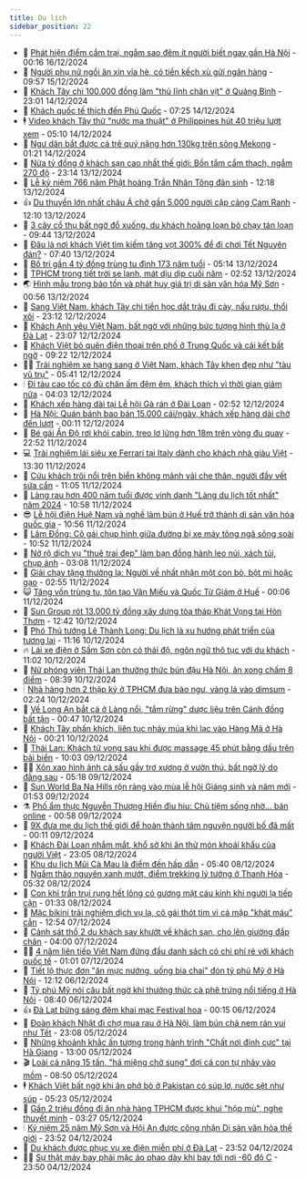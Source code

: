 ```yaml
---
title: Du lịch
sidebar_position: 22
---
```


<!-- dantri-du-lich:START -->
- 🥰 [Phát hiện điểm cắm trại, ngắm sao đêm ít người biết ngay gần Hà Nội](https://dantri.com.vn/du-lich/phat-hien-diem-cam-trai-ngam-sao-dem-it-nguoi-biet-ngay-gan-ha-noi-20241211112912261.htm) - 00:16 16/12/2024
- 🥰 [Người phụ nữ ngồi ăn xin vỉa hè, có tiền kếch xù gửi ngân hàng](https://dantri.com.vn/du-lich/nguoi-phu-nu-ngoi-an-xin-via-he-co-tien-kech-xu-gui-ngan-hang-20241215164241475.htm) - 09:57 15/12/2024
- 🐻 [Khách Tây chi 100.000 đồng làm &quot;thủ lĩnh chăn vịt&quot; ở Quảng Bình](https://dantri.com.vn/du-lich/khach-tay-chi-100000-dong-lam-thu-linh-chan-vit-o-quang-binh-20241214130202534.htm) - 23:01 14/12/2024
- 🤩 [Khách quốc tế thích đến Phú Quốc](https://dantri.com.vn/du-lich/khach-quoc-te-thich-den-phu-quoc-20241214142518043.htm) - 07:25 14/12/2024
- 🕴 [Video khách Tây thử &quot;nước ma thuật&quot; ở Philippines hút 40 triệu lượt xem](https://dantri.com.vn/du-lich/video-khach-tay-thu-nuoc-ma-thuat-o-philippines-hut-40-trieu-luot-xem-20241213153425933.htm) - 05:10 14/12/2024
- 🤩 [Ngư dân bắt được cá trê quý nặng hơn 130kg trên sông Mekong](https://dantri.com.vn/du-lich/ngu-dan-bat-duoc-ca-tre-quy-nang-hon-130kg-tren-song-mekong-20241213230211590.htm) - 01:21 14/12/2024
- 🤠 [Nửa tỷ đồng ở khách sạn cao nhất thế giới: Bồn tắm cẩm thạch, ngắm 270 độ](https://dantri.com.vn/du-lich/nua-ty-dong-o-khach-san-cao-nhat-the-gioi-bon-tam-cam-thach-ngam-270-do-20241212194540195.htm) - 23:14 13/12/2024
- 💪 [Lễ kỷ niệm 766 năm Phật hoàng Trần Nhân Tông đản sinh](https://dantri.com.vn/du-lich/le-ky-niem-766-nam-phat-hoang-tran-nhan-tong-dan-sinh-20241213180355460.htm) - 12:18 13/12/2024
- 👍 [Du thuyền lớn nhất châu Á chở gần 5.000 người cập cảng Cam Ranh](https://dantri.com.vn/du-lich/du-thuyen-lon-nhat-chau-a-cho-gan-5000-nguoi-cap-cang-cam-ranh-20241213174845832.htm) - 12:10 13/12/2024
- 🚦 [3 cây cổ thụ bất ngờ đổ xuống, du khách hoảng loạn bỏ chạy tán loạn](https://dantri.com.vn/du-lich/3-cay-co-thu-bat-ngo-do-xuong-du-khach-hoang-loan-bo-chay-tan-loan-20241213152438832.htm) - 09:44 13/12/2024
- 💪 [Đâu là nơi khách Việt tìm kiếm tăng vọt 300% để đi chơi Tết Nguyên đán?](https://dantri.com.vn/du-lich/dau-la-noi-khach-viet-tim-kiem-tang-vot-300-de-di-choi-tet-nguyen-dan-20241213095700660.htm) - 07:40 13/12/2024
- 💃 [Bố trí gần 4 tỷ đồng trùng tu đình 173 năm tuổi](https://dantri.com.vn/du-lich/bo-tri-gan-4-ty-dong-trung-tu-dinh-173-nam-tuoi-20241212214104942.htm) - 05:14 13/12/2024
- 👺 [TPHCM trong tiết trời se lạnh, mát dịu dịp cuối năm](https://dantri.com.vn/du-lich/tphcm-trong-tiet-troi-se-lanh-mat-diu-dip-cuoi-nam-20241212025504953.htm) - 02:52 13/12/2024
- 🌏 [Hình mẫu trong bảo tồn và phát huy giá trị di sản văn hóa Mỹ Sơn](https://dantri.com.vn/du-lich/hinh-mau-trong-bao-ton-va-phat-huy-gia-tri-di-san-van-hoa-my-son-20241212171414900.htm) - 00:56 13/12/2024
- 🎡 [Sang Việt Nam, khách Tây chi tiền học dắt trâu đi cày, nấu rượu, thổi xôi](https://dantri.com.vn/du-lich/sang-viet-nam-khach-tay-chi-tien-hoc-dat-trau-di-cay-nau-ruou-thoi-xoi-20241212123235389.htm) - 23:12 12/12/2024
- 🧰 [Khách Anh yêu Việt Nam, bất ngờ với những bức tượng hình thù lạ ở Đà Lạt](https://dantri.com.vn/du-lich/khach-anh-yeu-viet-nam-bat-ngo-voi-nhung-buc-tuong-hinh-thu-la-o-da-lat-20241212171745737.htm) - 23:07 12/12/2024
- 💂 [Khách Việt bỏ quên điện thoại trên phố ở Trung Quốc và cái kết bất ngờ](https://dantri.com.vn/du-lich/khach-viet-bo-quen-dien-thoai-tren-pho-o-trung-quoc-va-cai-ket-bat-ngo-20241212124029231.htm) - 09:22 12/12/2024
- 🧑‍🏫 [Trải nghiệm xe hạng sang ở Việt Nam, khách Tây khen đẹp như &quot;tàu vũ trụ&quot;](https://dantri.com.vn/du-lich/trai-nghiem-xe-hang-sang-o-viet-nam-khach-tay-khen-dep-nhu-tau-vu-tru-20241212121351902.htm) - 05:41 12/12/2024
- 🕯 [Đi tàu cao tốc có đủ chăn ấm đệm êm, khách thích vì thời gian giảm nửa](https://dantri.com.vn/du-lich/di-tau-cao-toc-co-du-chan-am-dem-em-khach-thich-vi-thoi-gian-giam-nua-20241212095010786.htm) - 04:03 12/12/2024
- 👀 [Khách xếp hàng dài tại Lễ hội Gà rán ở Đài Loan](https://dantri.com.vn/du-lich/khach-xep-hang-dai-tai-le-hoi-ga-ran-o-dai-loan-20241211135343622.htm) - 02:52 12/12/2024
- 🎉 [Hà Nội: Quán bánh bao bán 15.000 cái/ngày, khách xếp hàng dài chờ đến lượt](https://dantri.com.vn/du-lich/ha-noi-quan-banh-bao-ban-15000-caingay-khach-xep-hang-dai-cho-den-luot-20241203143330476.htm) - 00:11 12/12/2024
- 🌊 [Bé gái Ấn Độ rơi khỏi cabin, treo lơ lửng hơn 18m trên vòng đu quay](https://dantri.com.vn/du-lich/be-gai-an-do-roi-khoi-cabin-treo-lo-lung-hon-18m-tren-vong-du-quay-20241211102339340.htm) - 22:52 11/12/2024
- 💻 [Trải nghiệm lái siêu xe Ferrari tại Italy dành cho khách nhà giàu Việt](https://dantri.com.vn/du-lich/trai-nghiem-lai-sieu-xe-ferrari-tai-italy-danh-cho-khach-nha-giau-viet-20241210191622787.htm) - 13:30 11/12/2024
- 💪 [Cứu khách trôi nổi trên biển không mảnh vải che thân, người đầy vết sứa cắn](https://dantri.com.vn/du-lich/cuu-khach-troi-noi-tren-bien-khong-manh-vai-che-than-nguoi-day-vet-sua-can-20241211122927228.htm) - 11:05 11/12/2024
- 👺 [Làng rau hơn 400 năm tuổi được vinh danh &quot;Làng du lịch tốt nhất&quot; năm 2024](https://dantri.com.vn/du-lich/lang-rau-hon-400-nam-tuoi-duoc-vinh-danh-lang-du-lich-tot-nhat-nam-2024-20241209161648117.htm) - 10:58 11/12/2024
- 😎 [Lễ hội điện Huệ Nam và nghề làm bún ở Huế trở thành di sản văn hóa quốc gia](https://dantri.com.vn/du-lich/le-hoi-dien-hue-nam-va-nghe-lam-bun-o-hue-tro-thanh-di-san-van-hoa-quoc-gia-20241211161239695.htm) - 10:56 11/12/2024
- 🌋 [Lâm Đồng: Cô gái chụp hình giữa đường bị xe máy tông ngã sõng soài](https://dantri.com.vn/du-lich/lam-dong-co-gai-chup-hinh-giua-duong-bi-xe-may-tong-nga-song-soai-20241211133525180.htm) - 10:52 11/12/2024
- 🌝 [Nở rộ dịch vụ &quot;thuê trai đẹp&quot; làm bạn đồng hành leo núi, xách túi, chụp ảnh](https://dantri.com.vn/du-lich/no-ro-dich-vu-thue-trai-dep-lam-ban-dong-hanh-leo-nui-xach-tui-chup-anh-20241211082234872.htm) - 03:08 11/12/2024
- 🧠 [Giải chạy tặng thưởng lạ: Người về nhất nhận một con bò, bột mì hoặc gạo](https://dantri.com.vn/du-lich/giai-chay-tang-thuong-la-nguoi-ve-nhat-nhan-mot-con-bo-bot-mi-hoac-gao-20241210151236344.htm) - 02:55 11/12/2024
- 😺 [Tăng vốn trùng tu, tôn tạo Văn Miếu và Quốc Tử Giám ở Huế](https://dantri.com.vn/du-lich/tang-von-trung-tu-ton-tao-van-mieu-va-quoc-tu-giam-o-hue-20241210211341116.htm) - 00:06 11/12/2024
- 💂 [Sun Group rót 13.000 tỷ đồng xây dựng tòa tháp Khát Vọng tại Hòn Thơm](https://dantri.com.vn/du-lich/sun-group-rot-13000-ty-dong-xay-dung-toa-thap-khat-vong-tai-hon-thom-20241210192403493.htm) - 12:42 10/12/2024
- 🌮 [Phó Thủ tướng Lê Thành Long: Du lịch là xu hướng phát triển của tương lai](https://dantri.com.vn/du-lich/pho-thu-tuong-le-thanh-long-du-lich-la-xu-huong-phat-trien-cua-tuong-lai-20241210161633973.htm) - 11:16 10/12/2024
- 🔥 [Lái xe điện ở Sầm Sơn còn có thái độ, ngôn ngữ thô tục với du khách](https://dantri.com.vn/du-lich/lai-xe-dien-o-sam-son-con-co-thai-do-ngon-ngu-tho-tuc-voi-du-khach-20241210111844373.htm) - 11:02 10/12/2024
- 🦏 [Nữ phóng viên Thái Lan thưởng thức bún đậu Hà Nội, ăn xong chấm 8 điểm](https://dantri.com.vn/du-lich/nu-phong-vien-thai-lan-thuong-thuc-bun-dau-ha-noi-an-xong-cham-8-diem-20241210122357026.htm) - 08:39 10/12/2024
- 🕯 [Nhà hàng hơn 2 thập kỷ ở TPHCM đưa bào ngư, vàng lá vào dimsum](https://dantri.com.vn/du-lich/nha-hang-hon-2-thap-ky-o-tphcm-dua-bao-ngu-vang-la-vao-dimsum-20241209223752767.htm) - 02:24 10/12/2024
- 🐻 [Về Long An bắt cá ở Làng nổi, &quot;tắm rừng&quot; dược liệu trên Cánh đồng bất tận](https://dantri.com.vn/du-lich/ve-long-an-bat-ca-o-lang-noi-tam-rung-duoc-lieu-tren-canh-dong-bat-tan-20241209190146401.htm) - 00:47 10/12/2024
- 🥸 [Khách Tây phấn khích, liên tục nhảy múa khi lạc vào Hàng Mã ở Hà Nội](https://dantri.com.vn/du-lich/khach-tay-phan-khich-lien-tuc-nhay-mua-khi-lac-vao-hang-ma-o-ha-noi-20241209002402237.htm) - 00:21 10/12/2024
- 💂 [Thái Lan: Khách tử vong sau khi được massage 45 phút bằng dầu trên bãi biển](https://dantri.com.vn/du-lich/thai-lan-khach-tu-vong-sau-khi-duoc-massage-45-phut-bang-dau-tren-bai-bien-20241209163720220.htm) - 10:03 09/12/2024
- 🧑‍💻 [Xôn xao hình ảnh cá sấu gầy trơ xương ở vườn thú, bất ngờ lý do đằng sau](https://dantri.com.vn/du-lich/xon-xao-hinh-anh-ca-sau-gay-tro-xuong-o-vuon-thu-bat-ngo-ly-do-dang-sau-20241209094318253.htm) - 05:18 09/12/2024
- 💪 [Sun World Ba Na Hills rộn ràng vào mùa lễ hội Giáng sinh và năm mới](https://dantri.com.vn/du-lich/sun-world-ba-na-hills-ron-rang-vao-mua-le-hoi-giang-sinh-va-nam-moi-20241209083654821.htm) - 01:53 09/12/2024
- ⚗️ [Phố ẩm thực Nguyễn Thượng Hiền đìu hiu: Chủ tiệm sống nhờ... bán online](https://dantri.com.vn/du-lich/pho-am-thuc-nguyen-thuong-hien-diu-hiu-chu-tiem-song-nho-ban-online-20241207174655553.htm) - 00:58 09/12/2024
- 🌁 [9X đưa mẹ du lịch thế giới để hoàn thành tâm nguyện người bố đã mất](https://dantri.com.vn/du-lich/9x-dua-me-du-lich-the-gioi-de-hoan-thanh-tam-nguyen-nguoi-bo-da-mat-20241205153706490.htm) - 00:11 09/12/2024
- 🧰 [Khách Đài Loan nhắm mắt, khổ sở khi ăn thử món khoái khẩu của người Việt](https://dantri.com.vn/du-lich/khach-dai-loan-nham-mat-kho-so-khi-an-thu-mon-khoai-khau-cua-nguoi-viet-20241208124751438.htm) - 23:05 08/12/2024
- 🧰 [Khu du lịch Mũi Cà Mau là điểm đến hấp dẫn](https://dantri.com.vn/du-lich/khu-du-lich-mui-ca-mau-la-diem-den-hap-dan-20241207201239487.htm) - 05:40 08/12/2024
- 🎉 [Ngắm thảo nguyên xanh mướt, điểm trekking lý tưởng ở Thanh Hóa](https://dantri.com.vn/du-lich/ngam-thao-nguyen-xanh-muot-diem-trekking-ly-tuong-o-thanh-hoa-20241208110140516.htm) - 05:32 08/12/2024
- 🤩 [Con khỉ trần trụi rụng hết lông có gương mặt cáu kỉnh khi người lạ tiếp cận](https://dantri.com.vn/du-lich/con-khi-tran-trui-rung-het-long-co-guong-mat-cau-kinh-khi-nguoi-la-tiep-can-20241207234011965.htm) - 01:33 08/12/2024
- 👺 [Mặc bikini trải nghiệm dịch vụ lạ, cô gái thót tim vì cá mập &quot;khát máu&quot; cắn](https://dantri.com.vn/du-lich/mac-bikini-trai-nghiem-dich-vu-la-co-gai-thot-tim-vi-ca-map-khat-mau-can-20241207172427969.htm) - 12:54 07/12/2024
- 🧠 [Cảnh sát thồ 2 du khách say khướt về khách sạn, cho lên giường đắp chăn](https://dantri.com.vn/du-lich/canh-sat-tho-2-du-khach-say-khuot-ve-khach-san-cho-len-giuong-dap-chan-20241207103252060.htm) - 04:00 07/12/2024
- 👨‍🏫 [4 năm liên tiếp Việt Nam đứng đầu danh sách có chi phí rẻ với khách quốc tế](https://dantri.com.vn/du-lich/4-nam-lien-tiep-viet-nam-dung-dau-danh-sach-co-chi-phi-re-voi-khach-quoc-te-20241206173559572.htm) - 01:01 07/12/2024
- 🦅 [Tiết lộ thực đơn &quot;ăn mực nướng, uống bia chai&quot; đón tỷ phú Mỹ ở Hà Nội](https://dantri.com.vn/du-lich/tiet-lo-thuc-don-an-muc-nuong-uong-bia-chai-don-ty-phu-my-o-ha-noi-20241206163207913.htm) - 12:12 06/12/2024
- 🌊 [Tỷ phú Mỹ nói câu bất ngờ khi thưởng thức cà phê trứng nổi tiếng ở Hà Nội](https://dantri.com.vn/du-lich/ty-phu-my-noi-cau-bat-ngo-khi-thuong-thuc-ca-phe-trung-noi-tieng-o-ha-noi-20241206152917846.htm) - 08:40 06/12/2024
- 👍 [Đà Lạt bừng sáng đêm khai mạc Festival hoa](https://dantri.com.vn/du-lich/da-lat-bung-sang-dem-khai-mac-festival-hoa-20241205211720382.htm) - 00:15 06/12/2024
- 🫶 [Đoàn khách Nhật đi chợ mua rau ở Hà Nội, làm bún chả nem rán vui như Tết](https://dantri.com.vn/du-lich/doan-khach-nhat-di-cho-mua-rau-o-ha-noi-lam-bun-cha-nem-ran-vui-nhu-tet-20241205172606218.htm) - 23:08 05/12/2024
- 💯 [Những khoảnh khắc ấn tượng trong hành trình &quot;Chất nơi đỉnh cực&quot; tại Hà Giang](https://dantri.com.vn/du-lich/nhung-khoanh-khac-an-tuong-trong-hanh-trinh-chat-noi-dinh-cuc-tai-ha-giang-20241205194341417.htm) - 13:00 05/12/2024
- 🎬 [Loài cá nặng 15 tấn, &quot;há miệng chờ sung&quot; đợi cá con tự nhảy vào mồm](https://dantri.com.vn/du-lich/loai-ca-nang-15-tan-ha-mieng-cho-sung-doi-ca-con-tu-nhay-vao-mom-20241205131305402.htm) - 08:50 05/12/2024
- 🕴 [Khách Việt bất ngờ khi ăn phở bò ở Pakistan có súp lơ, nước sệt như súp](https://dantri.com.vn/du-lich/khach-viet-bat-ngo-khi-an-pho-bo-o-pakistan-co-sup-lo-nuoc-set-nhu-sup-20241205114834330.htm) - 05:23 05/12/2024
- 🦅 [Gần 2 triệu đồng đi ăn nhà hàng TPHCM được khui &quot;hộp mù&quot;, nghe thuyết minh](https://dantri.com.vn/du-lich/gan-2-trieu-dong-di-an-nha-hang-tphcm-duoc-khui-hop-mu-nghe-thuyet-minh-20241122161641851.htm) - 03:27 05/12/2024
- 🕯 [Kỷ niệm 25 năm Mỹ Sơn và Hội An được công nhận Di sản văn hóa thế giới](https://dantri.com.vn/du-lich/ky-niem-25-nam-my-son-va-hoi-an-duoc-cong-nhan-di-san-van-hoa-the-gioi-20241204145709399.htm) - 23:52 04/12/2024
- 🥸 [Du khách được phục vụ xe điện miễn phí ở Đà Lạt](https://dantri.com.vn/du-lich/du-khach-duoc-phuc-vu-xe-dien-mien-phi-o-da-lat-20241204155551571.htm) - 23:52 04/12/2024
- 👨‍🏫 [Sự thật máy bay phải mặc áo phao dày khi bay tới nơi -60 độ C](https://dantri.com.vn/du-lich/su-that-may-bay-phai-mac-ao-phao-day-khi-bay-toi-noi-60-do-c-20241204163614133.htm) - 23:50 04/12/2024<!-- dantri-du-lich:END -->
